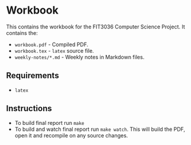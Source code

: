 # Workbook

This contains the workbook for the FIT3036 Computer Science Project. It contains
the:

* `workbook.pdf` - Compiled PDF.
* `workbook.tex` - `latex` source file.
* `weekly-notes/*.md` - Weekly notes in Markdown files.

## Requirements

* `latex`

## Instructions

* To build final report run `make`
* To build and watch final report run `make watch`. This will build the PDF,
  open it and recompile on any source changes.
